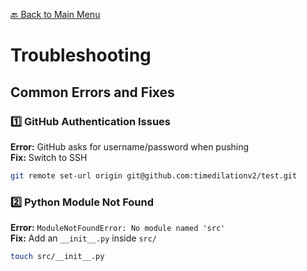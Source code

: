 [🔙 Back to Main Menu](../README.md)

# Troubleshooting

## Common Errors and Fixes  

### 1️⃣ GitHub Authentication Issues  
**Error:** GitHub asks for username/password when pushing  
**Fix:** Switch to SSH  
```bash
git remote set-url origin git@github.com:timedilationv2/test.git
```

### 2️⃣ Python Module Not Found  
**Error:** `ModuleNotFoundError: No module named 'src'`  
**Fix:** Add an `__init__.py` inside `src/`  
```bash
touch src/__init__.py
```

